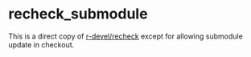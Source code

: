 # recheck_submodule

This is a direct copy of [r-devel/recheck](https://github.com/r-devel/recheck) except for allowing submodule update in checkout. 
